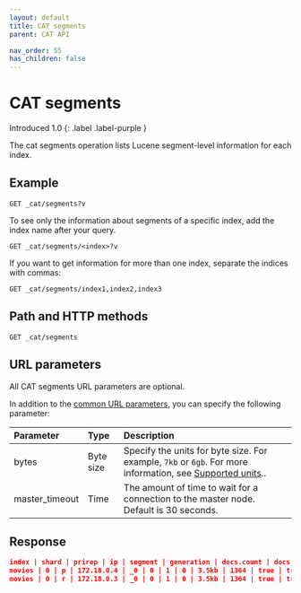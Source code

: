 ```yaml
---
layout: default
title: CAT segments
parent: CAT API

nav_order: 55
has_children: false
---
```


# CAT segments
Introduced 1.0
{: .label .label-purple }

The cat segments operation lists Lucene segment-level information for each index.

## Example

```
GET _cat/segments?v
```

To see only the information about segments of a specific index, add the index name after your query.

```
GET _cat/segments/<index>?v
```

If you want to get information for more than one index, separate the indices with commas:

```
GET _cat/segments/index1,index2,index3
```

## Path and HTTP methods

```
GET _cat/segments
```

## URL parameters

All CAT segments URL parameters are optional.

In addition to the [common URL parameters]({{site.url}}{{site.baseurl}}/api-reference/cat/index), you can specify the following parameter:

Parameter | Type | Description
:--- | :--- | :---
bytes | Byte size | Specify the units for byte size. For example, `7kb` or `6gb`. For more information, see [Supported units]({{site.url}}{{site.baseurl}}/opensearch/units/)..
master_timeout | Time | The amount of time to wait for a connection to the master node. Default is 30 seconds.


## Response

```json
index | shard | prirep | ip | segment | generation | docs.count | docs.deleted | size | size.memory | committed | searchable | version | compound
movies | 0 | p | 172.18.0.4 | _0 | 0 | 1 | 0 | 3.5kb | 1364 | true | true | 8.7.0 | true
movies | 0 | r | 172.18.0.3 | _0 | 0 | 1 | 0 | 3.5kb | 1364 | true | true | 8.7.0 | true
```
